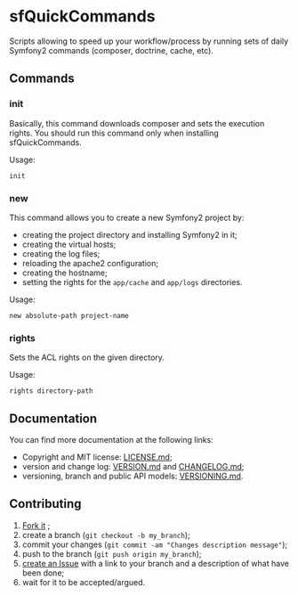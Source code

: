 # sfQuickCommands

Scripts allowing to speed up your workflow/process by running sets of daily
Symfony2 commands (composer, doctrine, cache, etc).

## Commands

### init

Basically, this command downloads composer and sets the execution rights.
You should run this command only when installing sfQuickCommands.

Usage:

    init

### new

This command allows you to create a new Symfony2 project by:

* creating the project directory and installing Symfony2 in it;
* creating the virtual hosts;
* creating the log files;
* reloading the apache2 configuration;
* creating the hostname;
* setting the rights for the `app/cache` and `app/logs` directories.

Usage:

    new absolute-path project-name

### rights

Sets the ACL rights on the given directory.

Usage:

`rights directory-path`

## Documentation

You can find more documentation at the following links:

* Copyright and MIT license: [LICENSE.md](LICENSE.md);
* version and change log: [VERSION.md](VERSION.md) and [CHANGELOG.md](CHANGELOG.md);
* versioning, branch and public API models: [VERSIONING.md](VERSIONING.md).

## Contributing

1. [Fork it](https://github.com/gnugat/sfQuickCommands/fork_select) ;
2. create a branch (``git checkout -b my_branch``);
3. commit your changes (``git commit -am "Changes description message"``);
4. push to the branch (``git push origin my_branch``);
5. [create an Issue](https://github.com/gnugat/sfQuickCommands/issues)
   with a link to your branch and a description of what have been done;
6. wait for it to be accepted/argued.
